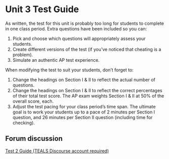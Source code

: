 Unit 3 Test Guide
====================================================================================================

As written, the test for this unit is probably too long for students to complete in one class
period. Extra questions have been included so you can:

1. Pick and choose which questions will appropriately assess your students.
2. Create different versions of the test (if you’ve noticed that cheating is a problem).
3. Simulate an authentic AP test experience.

When modifying the test to suit your students, don’t forget to:

1. Change the headings on Section I & II to reflect the actual number of questions.
2. Change the headings on Section I & II to reflect the correct percentages of their total test
   score. The AP exam weights Section I & II at 50% of the overall score, each.
3. Adjust the test pacing for your class period’s time span. The ultimate goal is to work your
   students up to a pace of 2 minutes per Section I question, and 26 minutes per Section II question
   (including time for checking).

Forum discussion
 ----------------
 [Test 2 Guide (TEALS Discourse account required)](http://forums.tealsk12.org/c/unit-3/3-99-unit-3-test)
